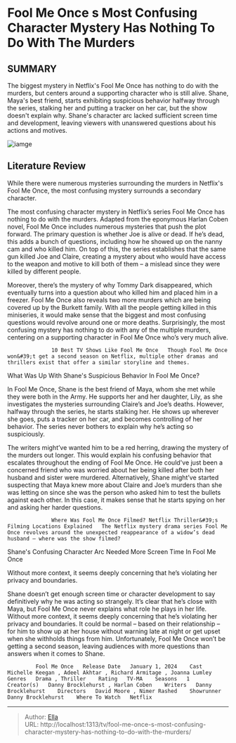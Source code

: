 # Fool Me Once s Most Confusing Character Mystery Has Nothing To Do With The Murders


## SUMMARY 



  The biggest mystery in Netflix&#39;s Fool Me Once has nothing to do with the murders, but centers around a supporting character who is still alive.   Shane, Maya&#39;s best friend, starts exhibiting suspicious behavior halfway through the series, stalking her and putting a tracker on her car, but the show doesn&#39;t explain why.   Shane&#39;s character arc lacked sufficient screen time and development, leaving viewers with unanswered questions about his actions and motives.  

![iamge](https://static1.srcdn.com/wordpress/wp-content/uploads/2024/01/emmett-j-scanlan-as-shane-and-michelle-keegan-as-maya-and-the-cast-of-fool-me-once.jpg)

## Literature Review
While there were numerous mysteries surrounding the murders in Netflix&#39;s Fool Me Once, the most confusing mystery surrounds a secondary character.




The most confusing character mystery in Netflix’s series Fool Me Once has nothing to do with the murders. Adapted from the eponymous Harlan Coben novel, Fool Me Once includes numerous mysteries that push the plot forward. The primary question is whether Joe is alive or dead. If he’s dead, this adds a bunch of questions, including how he showed up on the nanny cam and who killed him. On top of this, the series establishes that the same gun killed Joe and Claire, creating a mystery about who would have access to the weapon and motive to kill both of them – a mislead since they were killed by different people.




Moreover, there’s the mystery of why Tommy Dark disappeared, which eventually turns into a question about who killed him and placed him in a freezer. Fool Me Once also reveals two more murders which are being covered up by the Burkett family. With all the people getting killed in this miniseries, it would make sense that the biggest and most confusing questions would revolve around one or more deaths. Surprisingly, the most confusing mystery has nothing to do with any of the multiple murders, centering on a supporting character in Fool Me Once who’s very much alive.

                  10 Best TV Shows Like Fool Me Once   Though Fool Me Once won&#39;t get a second season on Netflix, multiple other dramas and thrillers exist that offer a similar storyline and themes.    


 What Was Up With Shane&#39;s Suspicious Behavior In Fool Me Once? 
          




In Fool Me Once, Shane is the best friend of Maya, whom she met while they were both in the Army. He supports her and her daughter, Lily, as she investigates the mysteries surrounding Claire’s and Joe’s deaths. However, halfway through the series, he starts stalking her. He shows up wherever she goes, puts a tracker on her car, and becomes controlling of her behavior. The series never bothers to explain why he’s acting so suspiciously.

The writers might’ve wanted him to be a red herring, drawing the mystery of the murders out longer. This would explain his confusing behavior that escalates throughout the ending of Fool Me Once. He could&#39;ve just been a concerned friend who was worried about her being killed after both her husband and sister were murdered. Alternatively, Shane might’ve started suspecting that Maya knew more about Claire and Joe’s murders than she was letting on since she was the person who asked him to test the bullets against each other. In this case, it makes sense that he starts spying on her and asking her harder questions.




                  Where Was Fool Me Once Filmed? Netflix Thriller&#39;s Filming Locations Explained   The Netflix mystery drama series Fool Me Once revolves around the unexpected reappearance of a widow’s dead husband – where was the show filmed?    



 Shane&#39;s Confusing Character Arc Needed More Screen Time In Fool Me Once 
          



Without more context, it seems deeply concerning that he’s violating her privacy and boundaries.




Shane doesn’t get enough screen time or character development to say definitively why he was acting so strangely. It’s clear that he’s close with Maya, but Fool Me Once never explains what role he plays in her life. Without more context, it seems deeply concerning that he’s violating her privacy and boundaries. It could be normal – based on their relationship – for him to show up at her house without warning late at night or get upset when she withholds things from him. Unfortunately, Fool Me Once won’t be getting a second season, leaving audiences with more questions than answers when it comes to Shane.




             Fool Me Once   Release Date   January 1, 2024    Cast   Michelle Keegan , Adeel Akhtar , Richard Armitage , Joanna Lumley    Genres   Drama , Thriller    Rating   TV-MA    Seasons   1    Creator(s)   Danny Brocklehurst , Harlan Coben    Writers   Danny Brocklehurst    Directors   David Moore , Nimer Rashed    Showrunner   Danny Brocklehurst    Where To Watch   Netflix       


---

> Author: [Ella](https://instagram.hk.cn/)  
> URL: http://localhost:1313/tv/fool-me-once-s-most-confusing-character-mystery-has-nothing-to-do-with-the-murders/  

